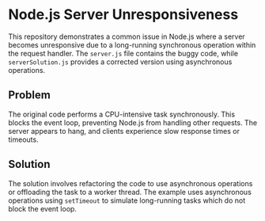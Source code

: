# Node.js Server Unresponsiveness

This repository demonstrates a common issue in Node.js where a server becomes unresponsive due to a long-running synchronous operation within the request handler.  The `server.js` file contains the buggy code, while `serverSolution.js` provides a corrected version using asynchronous operations.

## Problem

The original code performs a CPU-intensive task synchronously. This blocks the event loop, preventing Node.js from handling other requests.  The server appears to hang, and clients experience slow response times or timeouts.

## Solution

The solution involves refactoring the code to use asynchronous operations or offloading the task to a worker thread. The example uses asynchronous operations using `setTimeout` to simulate long-running tasks which do not block the event loop.